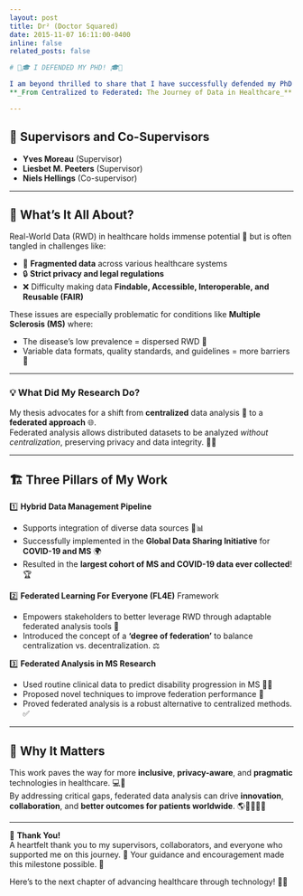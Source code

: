```yaml
---
layout: post
title: Dr² (Doctor Squared)
date: 2015-11-07 16:11:00-0400
inline: false
related_posts: false

# 🎉🎓 I DEFENDED MY PHD! 🎓🎉

I am beyond thrilled to share that I have successfully defended my PhD titled:  
**_From Centralized to Federated: The Journey of Data in Healthcare_** 🏥📊✨

---
```


## 📜 **Supervisors and Co-Supervisors**  
- **Yves Moreau** (Supervisor)  
- **Liesbet M. Peeters** (Supervisor)  
- **Niels Hellings** (Co-supervisor)  

---

## 🧐 **What’s It All About?**

Real-World Data (RWD) in healthcare holds immense potential 🌟 but is often tangled in challenges like:  
- 🧩 **Fragmented data** across various healthcare systems  
- 🔒 **Strict privacy and legal regulations**  
- ❌ Difficulty making data **Findable, Accessible, Interoperable, and Reusable (FAIR)**  

These issues are especially problematic for conditions like **Multiple Sclerosis (MS)** where:  
- The disease’s low prevalence = dispersed RWD 📂  
- Variable data formats, quality standards, and guidelines = more barriers 🚧  

---

### 💡 **What Did My Research Do?**

My thesis advocates for a shift from **centralized** data analysis 🏢 to a **federated approach** 🌐.  
Federated analysis allows distributed datasets to be analyzed *without centralization*, preserving privacy and data integrity. 🔐✅  

---

## 🏗️ **Three Pillars of My Work**

1️⃣ **Hybrid Data Management Pipeline**  
   - Supports integration of diverse data sources 📂📊  
   - Successfully implemented in the **Global Data Sharing Initiative** for **COVID-19 and MS** 🌍  
   - Resulted in the **largest cohort of MS and COVID-19 data ever collected**! 🏆  

2️⃣ **Federated Learning For Everyone (FL4E)** Framework  
   - Empowers stakeholders to better leverage RWD through adaptable federated analysis tools 🤝  
   - Introduced the concept of a **‘degree of federation’** to balance centralization vs. decentralization. ⚖️  

3️⃣ **Federated Analysis in MS Research**  
   - Used routine clinical data to predict disability progression in MS 🧠💡  
   - Proposed novel techniques to improve federation performance 🚀  
   - Proved federated analysis is a robust alternative to centralized methods. ✅  

---

## 🌟 **Why It Matters**

This work paves the way for more **inclusive**, **privacy-aware**, and **pragmatic** technologies in healthcare. 💻💙  
By addressing critical gaps, federated data analysis can drive **innovation**, **collaboration**, and **better outcomes for patients worldwide**. 🌎👩‍⚕️👨‍⚕️  

---

🎉 **Thank You!**  
A heartfelt thank you to my supervisors, collaborators, and everyone who supported me on this journey. 🙏 Your guidance and encouragement made this milestone possible. 💖  

Here’s to the next chapter of advancing healthcare through technology! 🚀✨  
